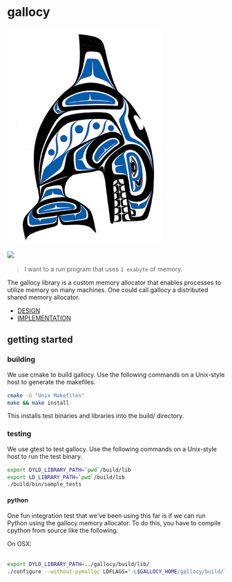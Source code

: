 # gallocy

![The whale, gallocy.](resources/gallocy.jpg)

<a href="https://travis-ci.org/sholsapp/gallocy">
<img src='https://secure.travis-ci.org/sholsapp/gallocy.png?branch=master'>
</a>

> I want to a run program that uses ``1 exabyte`` of memory.

The gallocy library is a custom memory allocator that enables processes to
utilize memory on many machines. One could call gallocy a distributed shared
memory allocator.

  - [DESIGN](./DESIGN.md)
  - [IMPLEMENTATION](./IMPLEMENTATION.md)

## getting started

### building

We use cmake to build gallocy. Use the following commands on a Unix-style host
to generate the makefiles.

```bash
cmake -G "Unix Makefiles"
make && make install
```

This installs test binaries and libraries into the build/ directory.

### testing

We use gtest to test gallocy. Use the following commands on a Unix-style host
to run the test binary.

```bash
export DYLD_LIBRARY_PATH=`pwd`/build/lib
export LD_LIBRARY_PATH=`pwd`/build/lib
./build/bin/sample_tests
```

#### python

One fun integration test that we've been using this far is if we can run Python
using the gallocy memory allocator. To do this, you have to compile cpython
from source like the following.

On OSX:

```bash

export DYLD_LIBRARY_PATH=../gallocy/build/lib/
./configure --without-pymalloc LDFLAGS="-L$GALLOCY_HOME/gallocy/build/lib" LIBS="-lgallocy-wrapper -lgallocy-core"
```
